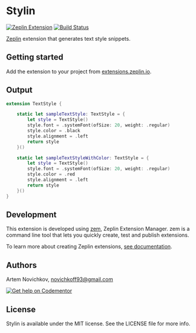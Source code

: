 # Stylin

[![Zeplin Extension](https://img.shields.io/badge/zeplin-extension-ffbe12.svg?style=flat)](https://extensions.zeplin.io/artemnovichkov/stylin)
[![Build Status](https://travis-ci.org/artemnovichkov/stylin.svg?branch=master)](https://travis-ci.org/artemnovichkov/stylin)

[Zeplin](https://zeplin.io) extension that generates text style snippets.

## Getting started

Add the extension to your project from [extensions.zeplin.io](extensions.zeplin.io).

## Output

```swift
extension TextStyle {

    static let sampleTextStyle: TextStyle = {
        let style = TextStyle()
        style.font = .systemFont(ofSize: 20, weight: .regular)
        style.color = .black
        style.alignment = .left
        return style
    }()

    static let sampleTextStyleWithColor: TextStyle = {
        let style = TextStyle()
        style.font = .systemFont(ofSize: 20, weight: .regular)
        style.color = .red
        style.alignment = .left
        return style
    }()
}
```

## Development

This extension is developed using [zem](https://github.com/zeplin/zem), Zeplin Extension Manager. zem is a command line tool that lets you quickly create, test and publish extensions.

To learn more about creating Zeplin extensions, [see documentation](https://github.com/zeplin/zeplin-extension-documentation).

## Authors

Artem Novichkov, novichkoff93@gmail.com

[![Get help on Codementor](https://cdn.codementor.io/badges/get_help_github.svg)](https://www.codementor.io/artemnovichkov?utm_source=github&utm_medium=button&utm_term=artemnovichkov&utm_campaign=github)

## License

Stylin is available under the MIT license. See the LICENSE file for more info.
